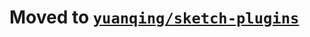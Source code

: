 # Moved to [`yuanqing/sketch-plugins`](https://github.com/yuanqing/sketch-plugins/tree/master/packages/sketch-sketch-clean-document)
